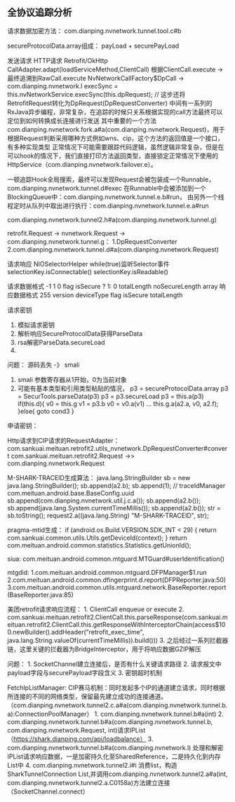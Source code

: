 ## 全协议追踪分析
请求数据加密方法：
com.dianping.nvnetwork.tunnel.tool.c#b


secureProtocolData.array组成：
payLoad + securePayLoad


发送请求
HTTP请求 Retrofit/OkHttp 
CallAdapter.adapt(loadServiceMethod,ClientCall)
根据ClientCall.execute -> 最终追溯到RawCall.execute
NvNetworkCallFactory$DpCall -> com.dianping.nvnetwork.l execSync = this.nvNetworkService.execSync(this.dpRequest); // 这步还将RetrofitRequest转化为DpRequest(DpRequestConverter)
中间有一系列的RxJava异步编程，非常复杂，在追踪的时候只关系根据实现的call方法最终可以定位到如何转换成长连接进行发送
其中重要的一个方法com.dianping.nvnetwork.fork.a#a(com.dianping.nvnetwork.Request)，用于根据Request判断采用哪种方式例如wns、cip，这个方法的返回值是一个接口，有多种实现类型
正常情况下可能需要跟踪代码逻辑，虽然逻辑非常复杂，但是在可以hook的情况下，我们直接打印方法返回类型，直接锁定正常情况下使用的HttpService（com.dianping.nvnetwork.failover.e）。

一顿追踪Hook全局搜索，最终可以发现Request会被包装成一个Runnable，com.dianping.nvnetwork.tunnel.d#exec
在Runnable中会被添加到一个BlockingQueue中：com.dianping.nvnetwork.tunnel.e.b#run，
由另外一个线程定时从队列中取出进行执行：com.dianping.nvnetwork.tunnel.e.a#run


com.dianping.nvnetwork.tunnel2.h#a(com.dianping.nvnetwork.tunnel.g)


retrofit.Request -> nvnetwork.Request -> com.dianping.nvnetwork.tunnel.g：
	1.DpRequestConverter
	2.com.dianping.nvnetwork.tunnel.d#a(com.dianping.nvnetwork.Request)

请求响应
NIOSelectorHelper 
while(true)监听Selector事件
selectionKey.isConnectable()
selectionKey.isReadable()

请求数据格式
-1 1 0 flag isSecure ? 1: 0 totalLength noSecureLength array
响应数据格式
255 version deviceType flag isSecure totalLength


请求密钥
1. 模拟请求密钥
2. 解析响应SecureProtocolData获得ParseData
3. rsa解密ParseData.secureLoad
4. 

问题：
源码丢失 -》 smali
1. smali 参数寄存器从1开始，0为当前对象
2. 可能有基本类型和引用类型粘贴的情况，
p3 = secureProtocolData.array
p3 = SecurTools.parseData(p3)
p3 = p3.secureLoad
p3 = this.a(p3)
if(this.d){
	v0 = this.g
	v1 = p3.b
	v0 = v0.a(v1)
	...
	this.g.a(a2.a, v0, a2.f);
}else{
	goto cond3
}



申请密钥：

Http请求到CIP请求的RequestAdapter：
	com.sankuai.meituan.retrofit2.utils_nvnetwork.DpRequestConverter#convert
	com.sankuai.meituan.retrofit2.Request ->> com.dianping.nvnetwork.Request

M-SHARK-TRACEID生成算法：
	java.lang.StringBuilder sb = new java.lang.StringBuilder();
    sb.append(a2.b);
    sb.append(1);
    // traceIdManager com.meituan.android.base.BaseConfig.uuid
    sb.append(com.dianping.nvnetwork.util.j.c.a());
    sb.append(a2.b());
    sb.append(java.lang.System.currentTimeMillis());
    sb.append(a2.b());
    str = sb.toString();
    request2.a((java.lang.String) "M-SHARK-TRACEID", str);

 pragma-mtid生成：
 		if (android.os.Build.VERSION.SDK_INT < 29) {
            return com.sankuai.common.utils.Utils.getDeviceId(context);
        }
        return com.meituan.android.common.statistics.Statistics.getUnionId();

 siua:
 	com.meituan.android.common.mtguard.MTGuard#userIdentification()

 mtgdid:
 	1.com.meituan.android.common.mtguard.DFPManager$1.run
 	2.com.meituan.android.common.dfingerprint.d.report(DFPReporter.java:50)
 	3.com.meituan.android.common.utils.mtguard.network.BaseReporter.report(BaseReporter.java:85)


美团retrofit请求响应流程：
	1. ClientCall enqueue or execute
	2. com.sankuai.meituan.retrofit2.ClientCall.this.parseResponse(com.sankuai.meituan.retrofit2.ClientCall.this.getResponseWithInterceptorChain(access$100.newBuilder().addHeader("retrofit_exec_time", java.lang.String.valueOf(currentTimeMillis)).build()))
	3. 之后经过一系列拦截器链，这里关键的拦截器为BridgeInterceptor，用于将响应数据GZIP解压

问题：
	1. SocketChannel建立连接后，是否有什么关键请求路径
	2. 请求报文中payload字段与securePayload字段含义
	3. 密钥超时机制

FetchIpListManager:
CIP赛马机制：同时发起多个IP的通道建立请求，同时根据所连接的不同的网络类型，保留最先建立成功的连接通道。（com.dianping.nvnetwork.tunnel2.c.a#a(com.dianping.nvnetwork.tunnel.b.a):ConnectionPoolManager）
	1. com.dianping.nvnetwork.tunnel.b#a(int)
	2. com.dianping.nvnetwork.tunnel.b#a(com.dianping.nvnetwork.tunnel.b, com.dianping.nvnetwork.Request, int)请求IPList（https://shark.dianping.com/api/loadbalance）
	3. com.dianping.nvnetwork.tunnel.b#a(com.dianping.nvnetwork.l) 处理和解密IPList请求响应数据，一是加密持久化至SharedReference，二是持久化到内存List中
	4. com.dianping.nvnetwork.tunnel2.i#i 消费list，构造SharkTunnelConnection List,并调用com.dianping.nvnetwork.tunnel2.a#a(int, com.dianping.nvnetwork.tunnel2.a.C0158a)方法建立连接（SocketChannel.connect）